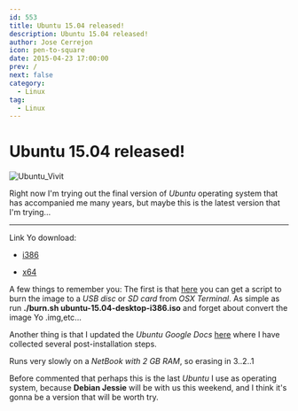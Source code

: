 ```yaml
---
id: 553
title: Ubuntu 15.04 released!
description: Ubuntu 15.04 released!
author: Jose Cerrejon
icon: pen-to-square
date: 2015-04-23 17:00:00
prev: /
next: false
category:
  - Linux
tag:
  - Linux
---
```


# Ubuntu 15.04 released!

![Ubuntu_Vivit](/images/2015/04/ubuntu_vivit.png)

Right now I'm trying out the final version of *Ubuntu* operating system that has accompanied me many years, but maybe this is the latest version that I'm trying...

- - -
Link Yo download:

* [i386](http://releases.ubuntu.com/vivid/ubuntu-15.04-desktop-i386.iso)

* [x64](http://releases.ubuntu.com/vivid/ubuntu-15.04-desktop-amd64.iso)

A few things to remember you: The first is that [here](https://github.com/jmcerrejon/scripts/blob/master/burn.sh) you can get a script to burn the image to a *USB disc* or *SD card* from *OSX Terminal*. As simple as run **./burn.sh ubuntu-15.04-desktop-i386.iso** and forget about convert the image Yo .img,etc...

Another thing is that I updated the *Ubuntu Google Docs* [here](http://goo.gl/63X0p) where I have collected several post-installation steps.

Runs very slowly on a *NetBook with 2 GB RAM*, so erasing in 3..2..1

Before commented that perhaps this is the last *Ubuntu* I use as operating system, because **Debian Jessie** will be with us this weekend, and I think it's gonna be a version that will be worth try.